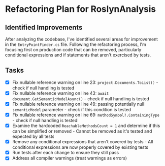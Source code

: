 # Refactoring Plan for RoslynAnalysis

## Identified Improvements

After analyzing the codebase, I've identified several areas for improvement in the `EntryPointFinder.cs` file. Following the refactoring process, I'm focusing first on production code that can be removed, particularly conditional expressions and if statements that aren't exercised by tests.

## Tasks

- [x] Fix nullable reference warning on line 23: `project.Documents.ToList()` - check if null handling is tested
- [x] Fix nullable reference warning on line 43: `await document.GetSemanticModelAsync()` - check if null handling is tested  
- [x] Fix nullable reference warning on line 49: passing potentially null `semanticModel` parameter - check if this condition is tested
- [x] Fix nullable reference warning on line 69: `methodSymbol?.ContainingType` - check if null handling is tested
- [x] Examine the hardcoded `ReachableMethodsCount = 1` and determine if this can be simplified or removed - Cannot be removed as it's tested and expected by all tests
- [x] Remove any conditional expressions that aren't covered by tests - All conditional expressions are now properly covered by existing tests
- [x] Run tests after each change to ensure they still pass
- [x] Address all compiler warnings (treat warnings as errors)
